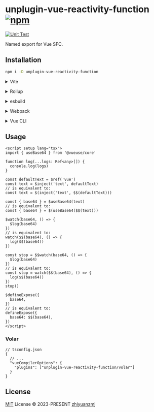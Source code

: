 # unplugin-vue-reactivity-function [![npm](https://img.shields.io/npm/v/unplugin-vue-reactivity-function.svg)](https://npmjs.com/package/unplugin-vue-reactivity-function)

[![Unit Test](https://github.com/unplugin/unplugin-vue-reactivity-function/actions/workflows/unit-test.yml/badge.svg)](https://github.com/unplugin/unplugin-vue-reactivity-function/actions/workflows/unit-test.yml)

Named export for Vue SFC.

## Installation

```bash
npm i -D unplugin-vue-reactivity-function
```

<details>
<summary>Vite</summary><br>

```ts
// vite.config.ts
import VueReactivityFunction from 'unplugin-vue-reactivity-function/vite'

export default defineConfig({
  plugins: [VueReactivityFunction()],
})
```

<br></details>

<details>
<summary>Rollup</summary><br>

```ts
// rollup.config.js
import VueReactivityFunction from 'unplugin-vue-reactivity-function/rollup'

export default {
  plugins: [VueReactivityFunction()],
}
```

<br></details>

<details>
<summary>esbuild</summary><br>

```ts
// esbuild.config.js
import { build } from 'esbuild'

build({
  plugins: [require('unplugin-vue-reactivity-function/esbuild')()],
})
```

<br></details>

<details>
<summary>Webpack</summary><br>

```ts
// webpack.config.js
module.exports = {
  /* ... */
  plugins: [require('unplugin-vue-reactivity-function/webpack')()],
}
```

<br></details>

<details>
<summary>Vue CLI</summary><br>

```ts
// vue.config.js
module.exports = {
  configureWebpack: {
    plugins: [require('unplugin-vue-reactivity-function/webpack')()],
  },
}
```

<br></details>

## Usage

```vue
<script setup lang="tsx">
import { useBase64 } from '@vueuse/core'

function log(...logs: Ref<any>[]) {
  console.log(logs)
}

const defaultText = $ref('vue')
const text = $inject('text', defaultText)
// is equivalent to:
const text = $(inject('text', $$(defaultText)))

const { base64 } = $useBase64(text)
// is equivalent to:
const { base64 } = $(useBase64($$(text)))

$watch(base64, () => {
  $log(base64)
})
// is equivalent to:
watch($$(base64), () => {
  log($$(base64))
})

const stop = $$watch(base64, () => {
  $log(base64)
})
// is equivalent to:
const stop = watch($$(base64), () => {
  log($$(base64))
})
stop()

$defineExpose({
  base64,
})
// is equivalent to:
defineExpose({
  base64: $$(base64),
})
</script>
```

### Volar

```jsonc
// tsconfig.json
{
  // ...
  "vueCompilerOptions": {
    "plugins": ["unplugin-vue-reactivity-function/volar"]
  }
}
```

## License

[MIT](./LICENSE) License © 2023-PRESENT [zhiyuanzmj](https://github.com/zhiyuanzmj)
